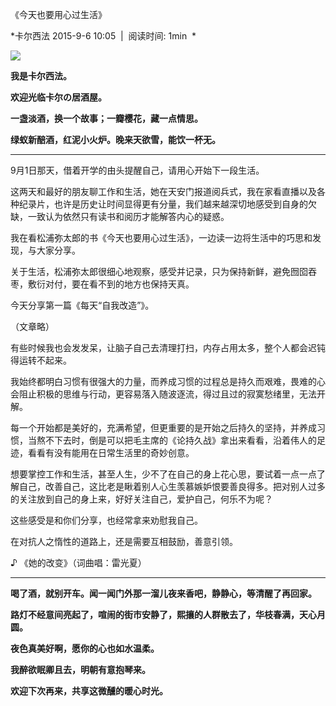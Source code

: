 《今天也要用心过生活》

*卡尔西法 2015-9-6 10:05  |  阅读时间: 1min  *

<img src="https://cdn.jsdelivr.net/gh/iCalcifer/icalcifer.github.io/images/post/MusicIzakaya/s2e1.jpg"/>

**我是卡尔西法。**

 **欢迎光临卡尔の居酒屋。**

 **一盏淡酒，换一个故事；一瓣樱花，藏一点情思。**

 **绿蚁新醅酒，红泥小火炉。晚来天欲雪，能饮一杯无。**

---

9月1日那天，借着开学的由头提醒自己，请用心开始下一段生活。

这两天和最好的朋友聊工作和生活，她在天安门报道阅兵式，我在家看直播以及各种纪录片，也许是历史让时间显得更有分量，我们越来越深切地感受到自身的欠缺，一致认为依然只有读书和阅历才能解答内心的疑惑。

我在看松浦弥太郎的书《今天也要用心过生活》，一边读一边将生活中的巧思和发现，与大家分享。

关于生活，松浦弥太郎很细心地观察，感受并记录，只为保持新鲜，避免囫囵吞枣，敷衍对付，要在看不到的地方也保持天真。

今天分享第一篇《每天“自我改造”》。

（文章略）

有些时候我也会发发呆，让脑子自己去清理打扫，内存占用太多，整个人都会迟钝得运转不起来。

我始终都明白习惯有很强大的力量，而养成习惯的过程总是持久而艰难，畏难的心会阻止积极的思维与行动，更容易落入随波逐流，得过且过的寂寞愁绪里，无法开解。

每一个开始都是美好的，充满希望，但更重要的是开始之后持久的坚持，并养成习惯，当熬不下去时，倒是可以把毛主席的《论持久战》拿出来看看，沿着伟人的足迹，看看有没有能用在日常生活里的奇妙创意。

想要掌控工作和生活，甚至人生，少不了在自己的身上花心思，要试着一点一点了解自己，改善自己，这比老是瞅着别人心生羡慕嫉妒恨要善良得多。把对别人过多的关注放到自己的身上来，好好关注自己，爱护自己，何乐不为呢？

这些感受是和你们分享，也经常拿来劝慰我自己。

在对抗人之惰性的道路上，还是需要互相鼓励，善意引领。


♪ 《她的改变》（词曲唱：雷光夏）

---

 **喝了酒，就别开车。闻一闻门外那一溜儿夜来香吧，静静心，等清醒了再回家。**

 **路灯不经意间亮起了，喧闹的街市安静了，熙攘的人群散去了，华枝春满，天心月圆。**

 **夜色真美好啊，愿你的心也如水温柔。**

 **我醉欲眠卿且去，明朝有意抱琴来。**

 **欢迎下次再来，共享这微醺的暖心时光。**
